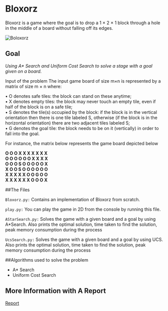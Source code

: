 # Bloxorz
Bloxorz is a game where the goal is to drop a 1 × 2 × 1 block through a hole in the
middle of a board without falling off its edges.

![Boloxorz](http://jpg.hoodamath.com/large/bloxorz_300x225.jpg)
## Goal

_Using A* Search and Uniform Cost Search to solve a stage with a goal given on a board._

Input of the problem The input game board of size m×n is represented by a matrix
of size m × n where:  

• O denotes safe tiles: the block can stand on these anytime;  
• X denotes empty tiles: the block may never touch an empty tile, even if half of
the block is on a safe tile;  
• S denotes the tile(s) occupied by the block: if the block is in the vertical orientation
then there is one tile labeled S, otherwise (if the block is in the horizontal
orientation) there are two adjacent tiles labeled S;  
• G denotes the goal tile: the block needs to be on it (vertically) in order to fall
into the goal.  

For instance, the matrix below represents the game board depicted below 

**O O O X X X X X X X  
O O O O O O X X X X  
O O O S O O O O O X  
X O O S O O O O O O  
X X X X X O O G O O  
X X X X X X O O O X**  

##The Files

`Bloxorz.py:` Contains an implementation of Bloxorz from scratch.

`play.py:` You can play the game in 2D from the console by running this file.

`AStarSearch.py:` Solves the game with a given board and a goal by using A*Search. Also prints the optimal solution, time taken to find the solution, peak memory consumption during the process

`UcsSearch.py:` Solves the game with a given board and a goal by using UCS. Also prints the optimal solution, time taken to find the solution, peak memory consumption during the process

##Algorithms used to solve the problem

- A* Search
- Uniform Cost Search

## More Information with A Report
[Report](report.pdf)